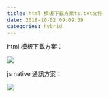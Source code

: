 ```yaml
---
title: html 模板下載方案ts.txt文件
date: 2018-10-02 09:09:09
categories: hybrid
---
```

html 模板下載方案：

![](html_download.png)

js native 通訊方案：

![](js_call_native2.png)

